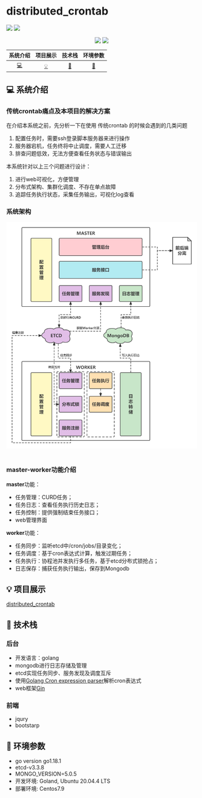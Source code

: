 # distributed_crontab


![](https://img.shields.io/badge/update-today-blue.svg) ![](https://img.shields.io/badge/gitbook-making-lightgrey.svg)
<div align="center">
    <a href="https://github.com/JacoobH/distributed_crontab"> <img src="https://badgen.net/github/stars/JacoobH/distributed_crontab?icon=github&color=4ab8a1"></a>
    <a href="https://github.com/JacoobH/distributed_crontab"> <img src="https://badgen.net/github/forks/JacoobH/distributed_crontab?icon=github&color=4ab8a1"></a>

</div>


| 系统介绍 |项目展示|技术栈|环境参数
| :---: | :----: | :----: | :----: |
| [:computer:](#computer-系统介绍)  | [:bulb:](#bulb-项目展示)|[:memo:](#memo-技术栈)|[:wrench:](#wrench-环境参数)|

## :computer: 系统介绍

### 传统crontab痛点及本项目的解决方案

在介绍本系统之前，先分析一下在使用 传统crontab 的时候会遇到的几类问题
1. 配置任务时，需要ssh登录脚本服务器来进行操作
2. 服务器宕机，任务终将中止调度，需要人工迁移
3. 排查问题低效，无法方便查看任务状态与错误输出

本系统针对以上三个问题进行设计：
1. 进行web可视化，方便管理
2. 分布式架构、集群化调度、不存在单点故障
3. 追踪任务执行状态，采集任务输出，可视化log查看

### 系统架构
<div align="center"> <img src="https://github.com/JacoobH/images/blob/main/images/distributed_crontab/%E6%9E%B6%E6%9E%84.png"/> </div><br>

### master-worker功能介绍
**master**功能：
- 任务管理：CURD任务；
- 任务日志：查看任务执行历史日志；
- 任务控制：提供强制结束任务接口；
- web管理界面

**worker**功能：
- 任务同步：监听etcd中/cron/jobs/目录变化；
- 任务调度：基于cron表达式计算，触发过期任务；
- 任务执行：协程池并发执行多任务，基于etcd分布式锁抢占；
- 日志保存：捕获任务执行输出，保存到Mongodb

## :bulb: 项目展示

[distributed_crontab](http://47.103.84.254:8080/)

## :memo: 技术栈

### 后台

- 开发语言：golang
- mongodb进行日志存储及管理
- etcd实现任务同步、服务发现及调度互斥
- 使用[Golang Cron expression parser](https://github.com/gorhill/cronexpr)解析cron表达式
- web框架[Gin](https://github.com/gin-gonic/gin)

### 前端

- jqury
- bootstarp

## :wrench: 环境参数

- go version go1.18.1
- etcd-v3.3.8
- MONGO_VERSION=5.0.5
- 开发环境: Goland, Ubuntu 20.04.4 LTS
- 部署环境: Centos7.9
